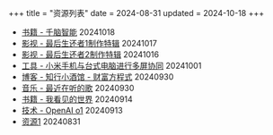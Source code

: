 +++
title = "资源列表"
date = 2024-08-31
updated = 2024-10-18
+++

- [书籍 - 千脑智能](/resource/09-book-a-thousand-brains/)    20241018
- [影视 - 最后生还者1制作特辑](/resource/08-film-grounded-making-the-last-of-us/)    20241017
- [影视 - 最后生还者2制作特辑](/resource/07-film-grounded2-making-the-last-of-us-part-2/)    20241016
- [工具 - 小米手机与台式电脑进行多屏协同](/resource/06-tech-mi13-windows-control)   20241001
- [博客 - 知行小酒馆 - 财富方程式](/resource/05-podcast-zhixingxiaojiuguan-1)   20240930 
- [音乐 - 最近在听的歌](/resource/04-music-listening-recently/)    20240930
- [书籍 - 我看见的世界](/resource/03-book-the-world-i-see/)    20240914
- [技术 - OpenAI o1](/resource/02-openaio1)        20240913
- [资源1](/resource/01-excerpt/)          20240831
